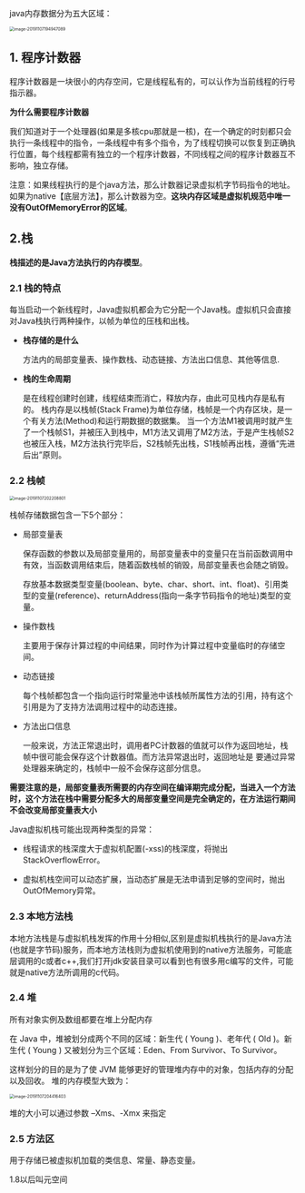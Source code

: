 java内存数据分为五大区域：

<img src="/Users/nate/Library/Application Support/typora-user-images/image-20191107194947089.png" alt="image-20191107194947089" style="zoom:50%;" />





## 1. 程序计数器

程序计数器是一块很小的内存空间，它是线程私有的，可以认作为当前线程的行号指示器。

**为什么需要程序计数器**

我们知道对于一个处理器(如果是多核cpu那就是一核)，在一个确定的时刻都只会执行一条线程中的指令，一条线程中有多个指令，为了线程切换可以恢复到正确执行位置，每个线程都需有独立的一个程序计数器，不同线程之间的程序计数器互不影响，独立存储。

注意：如果线程执行的是个java方法，那么计数器记录虚拟机字节码指令的地址。如果为native【底层方法】，那么计数器为空。**这块内存区域是虚拟机规范中唯一没有OutOfMemoryError的区域**。



## 2.栈

**栈描述的是Java方法执行的内存模型**。

### 2.1 栈的特点

每当启动一个新线程时，Java虚拟机都会为它分配一个Java栈。虚拟机只会直接对Java栈执行两种操作，以帧为单位的压栈和出栈。

- **栈存储的是什么**

  方法内的局部变量表、操作数栈、动态链接、方法出口信息、其他等信息.

- **栈的生命周期**

  是在线程创建时创建，线程结束而消亡，释放内存，由此可见栈内存是私有的。
  栈内存是以栈帧(Stack Frame)为单位存储，栈帧是一个内存区块，是一个有关方法(Method)和运行期数据的数据集。
  当一个方法M1被调用时就产生了一个栈帧S1，并被压入到栈中，M1方法又调用了M2方法，于是产生栈帧S2也被压入栈，M2方法执行完毕后，S2栈帧先出栈，S1栈帧再出栈，遵循“先进后出”原则。

### 2.2 栈帧

<img src="/Users/nate/Library/Application Support/typora-user-images/image-20191107202208801.png" alt="image-20191107202208801" style="zoom:50%;" />

栈帧存储数据包含一下5个部分：

- 局部变量表

  保存函数的参数以及局部变量用的，局部变量表中的变量只在当前函数调用中有效，当函数调用结束后，随着函数栈帧的销毁，局部变量表也会随之销毁。

  存放基本数据类型变量(boolean、byte、char、short、int、float)、引用类型的变量(reference)、returnAddress(指向一条字节码指令的地址)类型的变量。

- 操作数栈

  主要用于保存计算过程的中间结果，同时作为计算过程中变量临时的存储空间。

- 动态链接

  每个栈帧都包含一个指向运行时常量池中该栈帧所属性方法的引用，持有这个引用是为了支持方法调用过程中的动态连接。

- 方法出口信息

  一般来说，方法正常退出时，调用者PC计数器的值就可以作为返回地址，栈帧中很可能会保存这个计数器值。而方法异常退出时，返回地址是 要通过异常处理器来确定的，栈帧中一般不会保存这部分信息。

**需要注意的是，局部变量表所需要的内存空间在编译期完成分配，当进入一个方法时，这个方法在栈中需要分配多大的局部变量空间是完全确定的，在方法运行期间不会改变局部变量表大小**



Java虚拟机栈可能出现两种类型的异常：

- 线程请求的栈深度大于虚拟机配置(-xss)的栈深度，将抛出StackOverflowError。

- 虚拟机栈空间可以动态扩展，当动态扩展是无法申请到足够的空间时，抛出OutOfMemory异常。

### 2.3 本地方法栈

本地方法栈是与虚拟机栈发挥的作用十分相似,区别是虚拟机栈执行的是Java方法(也就是字节码)服务，而本地方法栈则为虚拟机使用到的native方法服务，可能底层调用的c或者c++,我们打开jdk安装目录可以看到也有很多用c编写的文件，可能就是native方法所调用的c代码。

### 2.4 堆

所有对象实例及数组都要在堆上分配内存

在 Java 中，堆被划分成两个不同的区域：新生代 ( Young )、老年代 ( Old )。新生代 ( Young ) 又被划分为三个区域：Eden、From Survivor、To Survivor。

这样划分的目的是为了使 JVM 能够更好的管理堆内存中的对象，包括内存的分配以及回收。
堆的内存模型大致为：

<img src="/Users/nate/Library/Application Support/typora-user-images/image-20191107204416403.png" alt="image-20191107204416403" style="zoom:50%;" />

堆的大小可以通过参数 –Xms、-Xmx 来指定

### 2.5 方法区

用于存储已被虚拟机加载的类信息、常量、静态变量。

1.8以后叫元空间



